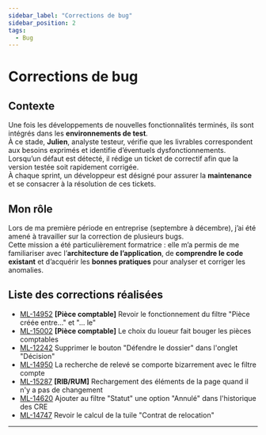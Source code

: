 ```yaml
---
sidebar_label: "Corrections de bug"
sidebar_position: 2
tags:
  - Bug
---
```


# Corrections de bug

## Contexte

Une fois les développements de nouvelles fonctionnalités terminés, ils sont intégrés dans les **environnements de test**.  
À ce stade, **Julien**, analyste testeur, vérifie que les livrables correspondent aux besoins exprimés et identifie d’éventuels dysfonctionnements.  
Lorsqu’un défaut est détecté, il rédige un ticket de correctif afin que la version testée soit rapidement corrigée.  
À chaque sprint, un développeur est désigné pour assurer la **maintenance** et se consacrer à la résolution de ces tickets.

## Mon rôle

Lors de ma première période en entreprise (septembre à décembre), j’ai été amené à travailler sur la correction de plusieurs bugs.  
Cette mission a été particulièrement formatrice : elle m’a permis de me familiariser avec l’**architecture de l’application**, de **comprendre le code existant** et d’acquérir les **bonnes pratiques** pour analyser et corriger les anomalies.

## Liste des corrections réalisées
- [ML-14952](/docs/Missions/FIX/liste/ML-14952) **[Pièce comptable]** Revoir le fonctionnement du filtre "Pièce créée entre..." et "... le"
- [ML-15002](/docs/Missions/FIX/liste/ML-15002) **[Pièce comptable]** Le choix du loueur fait bouger les pièces comptables
- [ML-12242](/docs/Missions/FIX/liste/ML-12242) Supprimer le bouton "Défendre le dossier" dans l'onglet "Décision"
- [ML-14950](/docs/Missions/FIX/liste/ML-14950) La recherche de relevé se comporte bizarrement avec le filtre compte
- [ML-15287](/docs/Missions/FIX/liste/ML-15287) **[RIB/RUM]** Rechargement des éléments de la page quand il n'y a pas de changement
- [ML-14620](/docs/Missions/FIX/liste/ML-14620) Ajouter au filtre "Statut" une option "Annulé" dans l'historique des CRE
- [ML-14747](/docs/Missions/FIX/liste/ML-14747) Revoir le calcul de la tuile "Contrat de relocation"

---